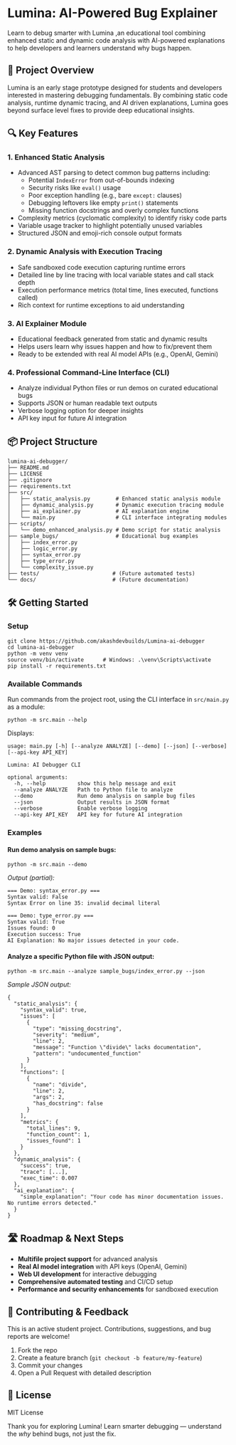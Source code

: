 # Lumina: AI-Powered Bug Explainer

Learn to debug smarter with Lumina ,an educational tool combining enhanced static and dynamic code analysis with AI-powered explanations to help developers and learners understand why bugs happen.


## 🚀 Project Overview

Lumina is an early stage prototype designed for students and developers interested in mastering debugging fundamentals. By combining static code analysis, runtime dynamic tracing, and AI driven explanations, Lumina goes beyond surface level fixes to provide deep educational insights.


## 🔍 Key Features

### 1. Enhanced Static Analysis  
- Advanced AST parsing to detect common bug patterns including:  
  - Potential `IndexError` from out-of-bounds indexing  
  - Security risks like `eval()` usage  
  - Poor exception handling (e.g., bare `except:` clauses)  
  - Debugging leftovers like empty `print()` statements  
  - Missing function docstrings and overly complex functions  
- Complexity metrics (cyclomatic complexity) to identify risky code parts  
- Variable usage tracker to highlight potentially unused variables  
- Structured JSON and emoji-rich console output formats  

### 2. Dynamic Analysis with Execution Tracing  
- Safe sandboxed code execution capturing runtime errors  
- Detailed line by line tracing with local variable states and call stack depth  
- Execution performance metrics (total time, lines executed, functions called)  
- Rich context for runtime exceptions to aid understanding  

### 3. AI Explainer Module  
- Educational feedback generated from static and dynamic results  
- Helps users learn why issues happen and how to fix/prevent them  
- Ready to be extended with real AI model APIs (e.g., OpenAI, Gemini)  

### 4. Professional Command-Line Interface (CLI)  
- Analyze individual Python files or run demos on curated educational bugs  
- Supports JSON or human readable text outputs  
- Verbose logging option for deeper insights  
- API key input for future AI integration  

## 📦 Project Structure

```
lumina-ai-debugger/
├── README.md
├── LICENSE
├── .gitignore
├── requirements.txt
├── src/
│   ├── static_analysis.py        # Enhanced static analysis module
│   ├── dynamic_analysis.py       # Dynamic execution tracing module
│   ├── ai_explainer.py           # AI explanation engine
│   └── main.py                   # CLI interface integrating modules
├── scripts/
│   └── demo_enhanced_analysis.py # Demo script for static analysis
├── sample_bugs/                  # Educational bug examples
│   ├── index_error.py
│   ├── logic_error.py
│   ├── syntax_error.py
│   ├── type_error.py
│   └── complexity_issue.py
├── tests/                       # (Future automated tests)
└── docs/                        # (Future documentation)
```

## 🛠️ Getting Started

### Setup

```
git clone https://github.com/akashdevbuilds/Lumina-ai-debugger
cd lumina-ai-debugger
python -m venv venv
source venv/bin/activate      # Windows: .\venv\Scripts\activate
pip install -r requirements.txt
```

### Available Commands

Run commands from the project root, using the CLI interface in `src/main.py` as a module:

```
python -m src.main --help
```

Displays:

```
usage: main.py [-h] [--analyze ANALYZE] [--demo] [--json] [--verbose] [--api-key API_KEY]

Lumina: AI Debugger CLI

optional arguments:
  -h, --help          show this help message and exit
  --analyze ANALYZE   Path to Python file to analyze
  --demo              Run demo analysis on sample bug files
  --json              Output results in JSON format
  --verbose           Enable verbose logging
  --api-key API_KEY   API key for future AI integration
```

### Examples

#### Run demo analysis on sample bugs:

```
python -m src.main --demo
```

_Output (partial):_

```
=== Demo: syntax_error.py ===
Syntax valid: False
Syntax Error on line 35: invalid decimal literal

=== Demo: type_error.py ===
Syntax valid: True
Issues found: 0
Execution success: True
AI Explanation: No major issues detected in your code.
```

#### Analyze a specific Python file with JSON output:

```
python -m src.main --analyze sample_bugs/index_error.py --json
```

_Sample JSON output:_

```
{
  "static_analysis": {
    "syntax_valid": true,
    "issues": [
      {
        "type": "missing_docstring",
        "severity": "medium",
        "line": 2,
        "message": "Function \"divide\" lacks documentation",
        "pattern": "undocumented_function"
      }
    ],
    "functions": [
      {
        "name": "divide",
        "line": 2,
        "args": 2,
        "has_docstring": false
      }
    ],
    "metrics": {
      "total_lines": 9,
      "function_count": 1,
      "issues_found": 1
    }
  },
  "dynamic_analysis": {
    "success": true,
    "trace": [...],
    "exec_time": 0.007
  },
  "ai_explanation": {
    "simple_explanation": "Your code has minor documentation issues. No runtime errors detected."
  }
}
```


## 🛣️ Roadmap & Next Steps

- **Multifile project support** for advanced analysis  
- **Real AI model integration** with API keys (OpenAI, Gemini)  
- **Web UI development** for interactive debugging  
- **Comprehensive automated testing** and CI/CD setup  
- **Performance and security enhancements** for sandboxed execution  


## 👥 Contributing & Feedback

This is an active student project. Contributions, suggestions, and bug reports are welcome!

1. Fork the repo  
2. Create a feature branch (`git checkout -b feature/my-feature`)  
3. Commit your changes  
4. Open a Pull Request with detailed description  


## 📜 License

MIT License


Thank you for exploring Lumina! Learn smarter debugging — understand the *why* behind bugs, not just the fix.


